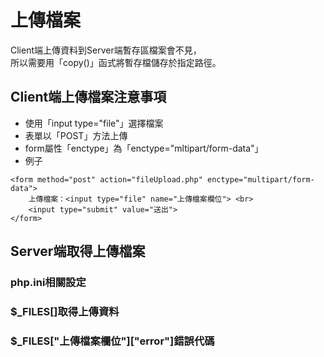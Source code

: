 # 上傳檔案

Client端上傳資料到Server端暫存區檔案會不見，  
所以需要用「copy\(\)」函式將暫存檔儲存於指定路徑。

## Client端上傳檔案注意事項

* 使用「input type="file"」選擇檔案
* 表單以「POST」方法上傳
* form屬性「enctype」為「enctype="mltipart/form-data"」
* 例子

```markup
<form method="post" action="fileUpload.php" enctype="multipart/form-data">
    上傳檔案：<input type="file" name="上傳檔案欄位"> <br>
    <input type="submit" value="送出">
</form>
```

## Server端取得上傳檔案

### php.ini相關設定



### $\_FILES\[\]取得上傳資料



### $\_FILES\["上傳檔案欄位"\]\["error"\]錯誤代碼





